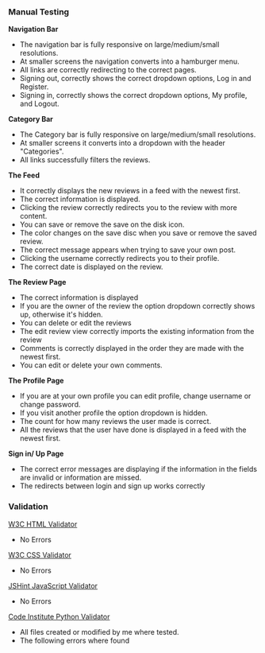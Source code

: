 ### **Manual Testing**

**Navigation Bar** 
- The navigation bar is fully responsive on large/medium/small resolutions.
- At smaller screens the navigation converts into a hamburger menu.
- All links are correctly redirecting to the correct pages. 
- Signing out, correctly shows the correct dropdown options, Log in and Register.
- Signing in, correctly shows the correct dropdown options, My profile, and Logout.

**Category Bar**
- The Category bar is fully responsive on large/medium/small resolutions.
- At smaller screens it converts into a dropdown with the header "Categories".
- All links successfully filters the reviews.


**The Feed**
- It correctly displays the new reviews in a feed with the newest first.
- The correct information is displayed.
- Clicking the review correctly redirects you to the review with more content.
- You can save or remove the save on the disk icon.
- The color changes on the save disc when you save or remove the saved review.
- The correct message appears when trying to save your own post.
- Clicking the username correctly redirects you to their profile.
- The correct date is displayed on the review.

**The Review Page**
- The correct information is displayed
- If you are the owner of the review the option dropdown correctly shows up, otherwise it's hidden. 
- You can delete or edit the reviews
- The edit review view correctly imports the existing information from the review
- Comments is correctly displayed in the order they are made with the newest first.
- You can edit or delete your own comments.

**The Profile Page**
- If you are at your own profile you can edit profile, change username or change password.
- If you visit another profile the option dropdown is hidden. 
- The count for how many reviews the user made is correct.
- All the reviews that the user have done is displayed in a feed with the newest first.

**Sign in/ Up Page**
- The correct error messages are displaying if the information in the fields are invalid or information are missed. 
- The redirects between login and sign up works correctly 

### **Validation**


[W3C HTML Validator](https://validator.w3.org/)
- No Errors


[W3C CSS Validator](https://jigsaw.w3.org/css-validator/)
- No Errors


[JSHint JavaScript Validator](https://jshint.com/)
- No Errors


[Code Institute Python Validator](https://pep8ci.herokuapp.com/)

- All files created or modified by me where tested. 
- The following errors where found  
